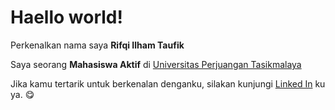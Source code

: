 # Haello world! 

Perkenalkan nama saya **Rifqi Ilham Taufik**

Saya seorang **Mahasiswa Aktif** di [Universitas Perjuangan Tasikmalaya](https://unper.ac.id/)

Jika kamu tertarik untuk berkenalan denganku, silakan kunjungi [Linked In](https://www.linkedin.com/in/rifqi-ilham-taufik-778762287/) ku ya. 😋
